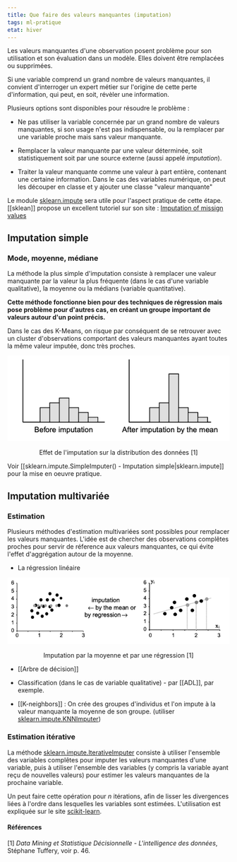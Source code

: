 ```yaml
---
title: Que faire des valeurs manquantes (imputation)
tags: ml-pratique
etat: hiver
---
```

Les valeurs manquantes d'une observation posent problème pour son utilisation et son évaluation dans un modèle. Elles doivent être remplacées ou supprimées.

Si une variable comprend un grand nombre de valeurs manquantes, il convient d'interroger un expert métier sur l'origine de cette perte d'information, qui peut, en soit, révèler une information.  

Plusieurs options sont disponibles pour résoudre le problème :

- Ne pas utiliser la variable concernée par un grand nombre de valeurs manquantes, si son usage n'est pas indispensable, ou la remplacer par une variable proche mais sans valeur manquante.

- Remplacer la valeur manquante par une valeur déterminée, soit statistiquement soit par une source externe (aussi appelé *imputation*).

- Traiter la valeur manquante comme une valeur à part entière, contenant une certaine information. Dans le cas des variables numérique, on peut les découper en classe et y ajouter une classe "valeur manquante"

Le module [sklearn.impute](https://scikit-learn.org/stable/modules/classes.html#module-sklearn.impute) sera utile pour l'aspect pratique de cette étape. [[sklean]] propose un excellent tutoriel sur son site : [Imputation of missign values](https://scikit-learn.org/stable/modules/impute.html)

## Imputation simple

### Mode, moyenne, médiane

La méthode la plus simple d'imputation consiste à remplacer une valeur manquante par la valeur la plus fréquente (dans le cas d'une variable qualitative), la moyenne ou la médians (variable quantitative).

**Cette méthode fonctionne bien pour des techniques de régression mais pose problème pour d'autres cas, en créant un groupe important de valeurs autour d'un point précis.** 

Dans le cas des K-Means, on risque par conséquent de se retrouver avec un cluster d'observations comportant des valeurs manquantes ayant toutes la même valeur imputée, donc très proches.

![Effet de l'imputation](../assets/img/imputation-vm.png#center)

<div align="center">
  Effet de l'imputation sur la distribution des données [1]
</div>

Voir [[sklearn.impute.SimpleImputer() - Imputation simple\|sklearn.impute]] pour la mise en oeuvre pratique.

## Imputation multivariée

### Estimation

Plusieurs méthodes d'estimation multivariées sont possibles pour remplacer les valeurs manquantes. L'idée est de chercher des observations complêtes proches pour servir de réference aux valeurs manquantes, ce qui évite l'effet d'aggrégation autour de la moyenne.

- La régression linéaire

![](../assets/img/regression-imputation.png#center)

<div align="center">
  Imputation par la moyenne et par une régression [1]
</div>

- [[Arbre de décision]]

- Classification (dans le cas de variable qualitative) - par [[ADL]], par exemple.

- [[K-neighbors]] : On crée des groupes d'individus et l'on impute à la valeur manquante la moyenne de son groupe. (utiliser [sklearn.impute.KNNImputer](https://scikit-learn.org/stable/modules/generated/sklearn.impute.KNNImputer.html))

### Estimation itérative

La méthode [sklearn.impute.IterativeImputer](https://scikit-learn.org/stable/modules/generated/sklearn.impute.IterativeImputer.html#sklearn.impute.IterativeImputer)  consiste à utiliser l'ensemble des variables complêtes pour imputer les valeurs manquantes d'une variable, puis à utiliser l'ensemble des variables (y compris la variable ayant reçu de nouvelles valeurs) pour estimer les valeurs manquantes de la prochaine variable.

Un peut faire cette opération pour $n$ itérations, afin de lisser les divergences liées à l'ordre dans lesquelles les variables sont estimées. L'utilisation est expliquée sur le site [scikit-learn](https://scikit-learn.org/stable/modules/impute.html#multivariate-feature-imputation).




#### Références
[1] *Data Mining et Statistique Décisionnelle - L'intelligence des données*, Stéphane Tuffery, voir p. 46.